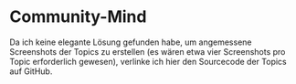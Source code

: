 # Community-Mind


Da ich keine elegante Lösung gefunden habe, um angemessene Screenshots der Topics zu erstellen (es wären etwa vier Screenshots pro Topic erforderlich gewesen), verlinke ich hier den Sourcecode der Topics auf GitHub.
